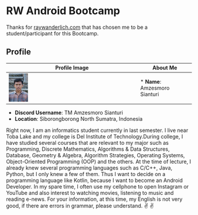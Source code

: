 # RW Android Bootcamp
Thanks for [raywanderlich.com](raywenderlich.com) that has chosen me to be a student/participant for this Bootcamp.

## Profile
Profile Image | About Me
------------- | --------
<img src="images/img_amzesmoro.jpeg" width="15%" title="Amzesmoro's Profile Image"> | * **Name**: Amzesmoro Sianturi
* **Discord Username**: TM Amzesmoro Sianturi
* **Location**: Siborongborong North Sumatra, Indonesia

Right now, I am an informatics student currently in last semester. I live near Toba Lake and my college is Del Institute of Technology.During college, I have studied several courses that are relevant to my major such as Programming,  Discrete Mathematics, Algorithms & Data Structures, Database, Geometry & Algebra, Algorithm Strategies, Operating Systems, Object-Oriented Programming (OOP) and the others. At the time of lecture, I already knew several programming languages such as C/C++, Java, Python, but I only knew a few of them. Thus I want to decide on a programming language like Kotlin, because I want to become an Android Developer. In my spare time, I often use my cellphone to open Instagram or YouTube and also interest to watching movies, listening to music and reading e-news.
For your information, at this time, my English is not very good, if there are errors in grammar, please understand. :v: :v:

